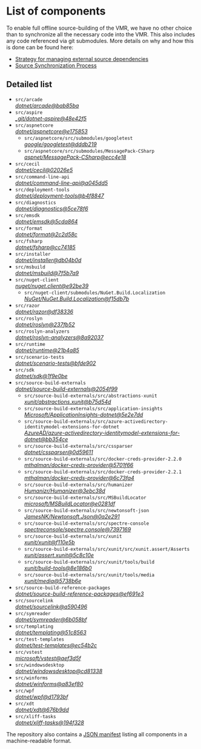 ﻿# List of components

To enable full offline source-building of the VMR, we have no other choice than to synchronize all the necessary code into the VMR. This also includes any code referenced via git submodules. More details on why and how this is done can be found here:
- [Strategy for managing external source dependencies](src/arcade/Documentation/UnifiedBuild/VMR-Strategy-For-External-Source.md)
- [Source Synchronization Process](src/arcade/Documentation/UnifiedBuild/VMR-Design-And-Operation.md#source-synchronization-process)

## Detailed list

<!-- component list beginning -->
- `src/arcade`  
*[dotnet/arcade@bab85ba](https://github.com/dotnet/arcade/tree/bab85ba4579526962b0dbb0aa4db625c50da8859)*
- `src/aspire`  
*[_git/dotnet-aspire@48e42f5](https://dev.azure.com/dnceng/internal/_git/dotnet-aspire/?version=GC48e42f59d64d84b404e904996a9ed61f2a17a569)*
- `src/aspnetcore`  
*[dotnet/aspnetcore@e175853](https://github.com/dotnet/aspnetcore/tree/e1758535a7f9922a61a919ebbc26be06f70fa5a1)*
    - `src/aspnetcore/src/submodules/googletest`  
    *[google/googletest@dddb219](https://github.com/google/googletest/tree/dddb219c3eb96d7f9200f09b0a381f016e6b4562)*
    - `src/aspnetcore/src/submodules/MessagePack-CSharp`  
    *[aspnet/MessagePack-CSharp@ecc4e18](https://github.com/aspnet/MessagePack-CSharp/tree/ecc4e18ad7a0c7db51cd7e3d2997a291ed01444d)*
- `src/cecil`  
*[dotnet/cecil@02026e5](https://github.com/dotnet/cecil/tree/02026e5c1b054958851d2711fefa1b37027cab23)*
- `src/command-line-api`  
*[dotnet/command-line-api@a045dd5](https://github.com/dotnet/command-line-api/tree/a045dd54a4c44723c215d992288160eb1401bb7f)*
- `src/deployment-tools`  
*[dotnet/deployment-tools@b4f8847](https://github.com/dotnet/deployment-tools/tree/b4f8847a36543b3274dc252534d0175de35bd16c)*
- `src/diagnostics`  
*[dotnet/diagnostics@5ce78f6](https://github.com/dotnet/diagnostics/tree/5ce78f66d89ea529e459abddb129ab36cb5bd936)*
- `src/emsdk`  
*[dotnet/emsdk@5cda864](https://github.com/dotnet/emsdk/tree/5cda86493ac07dce11dcb04323d2b57eecff00b7)*
- `src/format`  
*[dotnet/format@2c2d58c](https://github.com/dotnet/format/tree/2c2d58cb25064036f853d76e7b6aff7bb7d38401)*
- `src/fsharp`  
*[dotnet/fsharp@cc74185](https://github.com/dotnet/fsharp/tree/cc741852156e5f048e4e046061fa36477f8b92fb)*
- `src/installer`  
*[dotnet/installer@db04b0d](https://github.com/dotnet/installer/tree/db04b0d4e2dd9817a08d92a8bdaa57aab4fb9bd7)*
- `src/msbuild`  
*[dotnet/msbuild@7f5b7a9](https://github.com/dotnet/msbuild/tree/7f5b7a942e7efb44f59a2451b13795972539521d)*
- `src/nuget-client`  
*[nuget/nuget.client@e92be39](https://github.com/nuget/nuget.client/tree/e92be3915309e687044768de38933ac5fc4cb40c)*
    - `src/nuget-client/submodules/NuGet.Build.Localization`  
    *[NuGet/NuGet.Build.Localization@f15db7b](https://github.com/NuGet/NuGet.Build.Localization/tree/f15db7b7c6f5affbea268632ef8333d2687c8031)*
- `src/razor`  
*[dotnet/razor@df38336](https://github.com/dotnet/razor/tree/df383360c34ada8889fdf18dc36d245f2938db66)*
- `src/roslyn`  
*[dotnet/roslyn@237fb52](https://github.com/dotnet/roslyn/tree/237fb52c683601ed639f1fdeaf38ceef0c768fbc)*
- `src/roslyn-analyzers`  
*[dotnet/roslyn-analyzers@8a92037](https://github.com/dotnet/roslyn-analyzers/tree/8a92037d28baf58560622cb4685ecefdc828c2c8)*
- `src/runtime`  
*[dotnet/runtime@21b4a85](https://github.com/dotnet/runtime/tree/21b4a8585362c1bc12d545b63e62a0d9dd4e8673)*
- `src/scenario-tests`  
*[dotnet/scenario-tests@bfde902](https://github.com/dotnet/scenario-tests/tree/bfde902a10d7b672f4fc7e844198ede405dbb9c6)*
- `src/sdk`  
*[dotnet/sdk@1f9e0be](https://github.com/dotnet/sdk/tree/1f9e0bed698217e57ac3be3a09659385097c8283)*
- `src/source-build-externals`  
*[dotnet/source-build-externals@2054f99](https://github.com/dotnet/source-build-externals/tree/2054f99a5685034a4ea4755b3cc2984fb2a5e4a8)*
    - `src/source-build-externals/src/abstractions-xunit`  
    *[xunit/abstractions.xunit@b75d54d](https://github.com/xunit/abstractions.xunit/tree/b75d54d73b141709f805c2001b16f3dd4d71539d)*
    - `src/source-build-externals/src/application-insights`  
    *[Microsoft/ApplicationInsights-dotnet@5e2e7dd](https://github.com/Microsoft/ApplicationInsights-dotnet/tree/5e2e7ddda961ec0e16a75b1ae0a37f6a13c777f5)*
    - `src/source-build-externals/src/azure-activedirectory-identitymodel-extensions-for-dotnet`  
    *[AzureAD/azure-activedirectory-identitymodel-extensions-for-dotnet@bb354ce](https://github.com/AzureAD/azure-activedirectory-identitymodel-extensions-for-dotnet/tree/bb354ceabed19189245e075abb864f327b6c14ad)*
    - `src/source-build-externals/src/cssparser`  
    *[dotnet/cssparser@0d59611](https://github.com/dotnet/cssparser/tree/0d59611784841735a7778a67aa6e9d8d000c861f)*
    - `src/source-build-externals/src/docker-creds-provider-2.2.0`  
    *[mthalman/docker-creds-provider@5701f66](https://github.com/mthalman/docker-creds-provider/tree/5701f6667c1fbd805684857baaa860383bbdfed7)*
    - `src/source-build-externals/src/docker-creds-provider-2.2.1`  
    *[mthalman/docker-creds-provider@6c73fa4](https://github.com/mthalman/docker-creds-provider/tree/6c73fa4784795ae07f49305a057abf5c473d2adb)*
    - `src/source-build-externals/src/humanizer`  
    *[Humanizr/Humanizer@3ebc38d](https://github.com/Humanizr/Humanizer/tree/3ebc38de585fc641a04b0e78ed69468453b0f8a1)*
    - `src/source-build-externals/src/MSBuildLocator`  
    *[microsoft/MSBuildLocator@e0281df](https://github.com/microsoft/MSBuildLocator/tree/e0281df33274ac3c3e22acc9b07dcb4b31d57dc0)*
    - `src/source-build-externals/src/newtonsoft-json`  
    *[JamesNK/Newtonsoft.Json@0a2e291](https://github.com/JamesNK/Newtonsoft.Json/tree/0a2e291c0d9c0c7675d445703e51750363a549ef)*
    - `src/source-build-externals/src/spectre-console`  
    *[spectreconsole/spectre.console@7397169](https://github.com/spectreconsole/spectre.console/tree/7397169a2757dc3657598bdea4ac222c0f283425)*
    - `src/source-build-externals/src/xunit`  
    *[xunit/xunit@f110e5b](https://github.com/xunit/xunit/tree/f110e5bee5dfd4c08339587c9c3df9292fcb597c)*
    - `src/source-build-externals/src/xunit/src/xunit.assert/Asserts`  
    *[xunit/assert.xunit@5c8c10e](https://github.com/xunit/assert.xunit/tree/5c8c10e085eb42f39f2fe0b40c94bf56649eb0a4)*
    - `src/source-build-externals/src/xunit/tools/build`  
    *[xunit/build-tools@8e186b0](https://github.com/xunit/build-tools/tree/8e186b0f8e398796e75453f3f18952b06d29fdfd)*
    - `src/source-build-externals/src/xunit/tools/media`  
    *[xunit/media@5738b6e](https://github.com/xunit/media/tree/5738b6e86f08e0389c4392b939c20e3eca2d9822)*
- `src/source-build-reference-packages`  
*[dotnet/source-build-reference-packages@ef691e3](https://github.com/dotnet/source-build-reference-packages/tree/ef691e3c401949dab9986a50d8288a6e489f72bb)*
- `src/sourcelink`  
*[dotnet/sourcelink@a590496](https://github.com/dotnet/sourcelink/tree/a5904960b8d365b59cb69639ea1024ab17d80c1f)*
- `src/symreader`  
*[dotnet/symreader@6b058bf](https://github.com/dotnet/symreader/tree/6b058bf0b8942460db4f0ef953e8a0e44db0474c)*
- `src/templating`  
*[dotnet/templating@51c8563](https://github.com/dotnet/templating/tree/51c8563c2b36b767013fa576c345d3f6e3734437)*
- `src/test-templates`  
*[dotnet/test-templates@ec54b2c](https://github.com/dotnet/test-templates/tree/ec54b2c1553db0a544ef0e8595be2318fc12e08d)*
- `src/vstest`  
*[microsoft/vstest@aef3d5f](https://github.com/microsoft/vstest/tree/aef3d5fbe837aef3f7cc54bba375b744db9ed8e6)*
- `src/windowsdesktop`  
*[dotnet/windowsdesktop@cd81338](https://github.com/dotnet/windowsdesktop/tree/cd813382efc14c011d79679a654d77f5743d7769)*
- `src/winforms`  
*[dotnet/winforms@a83ef80](https://github.com/dotnet/winforms/tree/a83ef804bdc6fde593302ea0628c04171b2afac9)*
- `src/wpf`  
*[dotnet/wpf@d1793bf](https://github.com/dotnet/wpf/tree/d1793bf46d221789df9bf3bcde00cba11690c868)*
- `src/xdt`  
*[dotnet/xdt@676b9dd](https://github.com/dotnet/xdt/tree/676b9ddede4b3843bb41af274343e7eebd79169a)*
- `src/xliff-tasks`  
*[dotnet/xliff-tasks@194f328](https://github.com/dotnet/xliff-tasks/tree/194f32828726c3f1f63f79f3dc09b9e99c157b11)*
<!-- component list end -->

The repository also contains a [JSON manifest](https://github.com/dotnet/dotnet/blob/main/src/source-manifest.json) listing all components in a machine-readable format.
